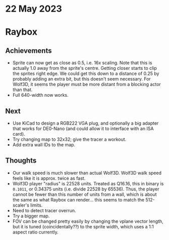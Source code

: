 # 22 May 2023

# Raybox

## Achievements

*   Sprite can now get as close as 0.5, i.e. 16x scaling.
    Note that this is actually 1.0 away from the sprite's centre.
    Getting closer starts to clip the sprites right edge.
    We could get this down to a distance of 0.25 by probably adding an
    extra bit, but this doesn't seem necessary.
    For Wolf3D, it seems the player must be more distant from a blocking actor than that.
*   Full 640-width now works.

## Next

*   Use KiCad to design a RGB222 VGA plug, and optionally a big adapter that works for DE0-Nano
    (and could allow it to interface with an ISA card).
*   Try changing map to 32x32; give the tracer a workout.
*   Add extra wall IDs to the map.


## Thoughts

*   Our walk speed is much slower than actual Wolf3D.
    Wolf3D walk speed feels like it is approx. twice as fast.
*   Wolf3D player "radius" is 22528 units. Treated as Q16.16, this in binary is `0.1011`,
    or 0.34375 units (i.e. divide 22528 by 65536). Thus, the player cannot be fewer than
    this number of units from a wall, which is about the same as what Raybox can
    render... this seems to match the 512-scaler's limits.
*   Need to detect tracer overrun.
*   Try a bigger map.
*   FOV can be changed pretty easily by changing the vplane vector length, but
    it is tuned (coincidentally??) to the sprite width, which uses a 1:1 aspect
    ratio currently.
